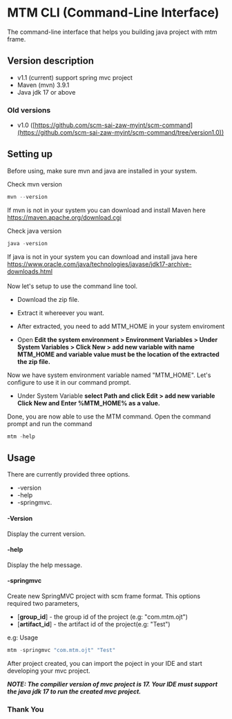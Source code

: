 # MTM CLI (Command-Line Interface)
The command-line interface that helps you building java project with mtm frame. 

## Version description
- v1.1 (current) support spring mvc project
- Maven (mvn) 3.9.1 
- Java jdk 17 or above 
### Old versions
- v1.0 ([https://github.com/scm-sai-zaw-myint/scm-command](https://github.com/scm-sai-zaw-myint/scm-command/tree/version1.0))

## Setting up
Before using, make sure mvn and java are installed in your system. 

Check mvn version
```powershell
mvn --version
```
If mvn is not in your system you can download and install Maven here<br/> 
https://maven.apache.org/download.cgi<br/>

Check java version
```powershell
java -version
```
If java is not in your system you can download and install java here<br/>
https://www.oracle.com/java/technologies/javase/jdk17-archive-downloads.html<br/>
<br/>
Now let's setup to use the command line tool.
- Download the zip file.
- Extract it whereever you want.
- After extracted, you need to add MTM_HOME in your system enviroment

- Open <b>Edit the system environment > Environment Variables > Under System Variables > Click New > add new variable with name MTM_HOME and variable value must be the location of the extracted the zip file. </b>

Now we have system environment variable named "MTM_HOME". Let's configure to use it in our command prompt.
- Under System Variable <b> select Path and click Edit > add new variable Click New and Enter %MTM_HOME% as a value.</b>

Done, you are now able to use the MTM command. Open the command prompt and run the command 
```powershell
mtm -help
```

## Usage
There are currently provided three options.
  - -version
  - -help
  - -springmvc.
 
#### -Version
Display the current version.
#### -help
Display the help message.
#### -springmvc
Create new SpringMVC project with scm frame format. This options required two parameters,
  - [<b>group_id</b>] - the group id of the project (e.g: "com.mtm.ojt")
  - [<b>artifact_id</b>] - the artifact id of the project(e.g: "Test")

e.g: Usage
```powershell
mtm -springmvc "com.mtm.ojt" "Test"
```
After project created, you can import the poject in your IDE and start developing your mvc project.

**_NOTE: The compilier version of mvc project is 17. Your IDE must support the java jdk 17 to run the created mvc project._**


### Thank You


